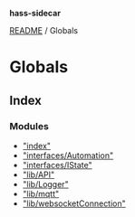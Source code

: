 **hass-sidecar**

[README](README.md) / Globals

# Globals

## Index

### Modules

* ["index"](modules/_index_.md)
* ["interfaces/Automation"](modules/_interfaces_automation_.md)
* ["interfaces/IState"](modules/_interfaces_istate_.md)
* ["lib/API"](modules/_lib_api_.md)
* ["lib/Logger"](modules/_lib_logger_.md)
* ["lib/mqtt"](modules/_lib_mqtt_.md)
* ["lib/websocketConnection"](modules/_lib_websocketconnection_.md)
